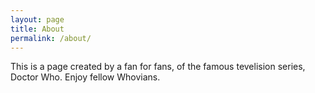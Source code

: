 ```yaml
---
layout: page
title: About
permalink: /about/
---
```


This is a page created by a fan for fans, of the famous tevelision series, Doctor Who. Enjoy fellow Whovians. 
